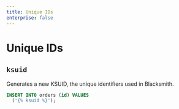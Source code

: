 ```yaml
---
title: Unique IDs
enterprise: false
---
```


# Unique IDs

## `ksuid`

Generates a new KSUID, the unique identifiers used in Blacksmith.

```sql
INSERT INTO orders (id) VALUES
  ('{% ksuid %}');

```
